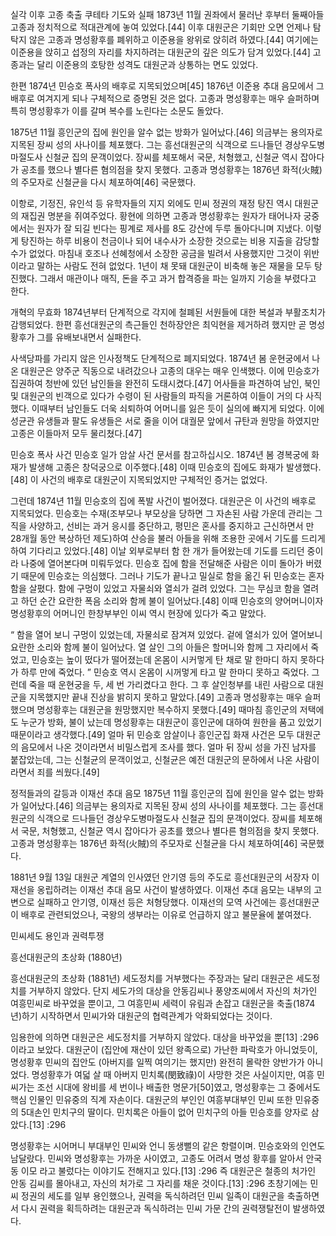 실각 이후
고종 축출 쿠테타 기도와 실패
1873년 11월 권좌에서 물러난 후부터 둘째아들 고종과 정치적으로 적대관계에 놓여 있었다.[44] 이후 대원군은 기회만 오면 언제나 탐탁지 않은 고종과 명성황후를 폐위하고 이준용을 왕위로 앉히려 하였다.[44] 여기에는 이준용을 앉히고 섭정의 자리를 차지하려는 대원군의 깊은 의도가 담겨 있었다.[44] 고종과는 달리 이준용의 호탕한 성격도 대원군과 상통하는 면도 있었다.

한편 1874년 민승호 폭사의 배후로 지목되었으며[45] 1876년 이준용 추대 음모에서 그 배후로 여겨지게 되나 구체적으로 증명된 것은 없다. 고종과 명성황후는 매우 슬퍼하며 특히 명성황후가 이를 갈며 복수를 노린다는 소문도 돌았다.

1875년 11월 흥인군의 집에 원인을 알수 없는 방화가 일어났다.[46] 의금부는 용의자로 지목된 장씨 성의 사나이를 체포했다. 그는 흥선대원군의 식객으로 드나들던 경상우도병마절도사 신철균 집의 문객이었다. 장씨를 체포해서 국문, 처형했고, 신철균 역시 잡아다가 공초를 했으나 별다른 혐의점을 찾지 못했다. 고종과 명성황후는 1876년 화적(火賊)의 주모자로 신철균을 다시 체포하여[46] 국문했다.

이항로, 기정진, 유인석 등 유학자들의 지지 외에도 민씨 정권의 재정 탕진 역시 대원군의 재집권 명분을 쥐여주었다. 황현에 의하면 고종과 명성황후는 원자가 태어나자 궁중에서는 원자가 잘 되길 빈다는 핑계로 제사를 8도 강산에 두루 돌아다니며 지냈다. 이렇게 탕진하는 하루 비용이 천금이나 되어 내수사가 소장한 것으로는 비용 지출을 감당할 수가 없었다. 마침내 호조나 선혜청에서 소장한 공금을 빌려서 사용했지만 그것이 위반이라고 말하는 사람도 전혀 없었다. 1년이 채 못돼 대원군이 비축해 놓은 재물을 모두 탕진했다. 그래서 매관이나 매직, 돈을 주고 과거 합격증을 파는 일까지 기승을 부렸다고 한다.

개혁의 무효화
1874년부터 단계적으로 각지에 철폐된 서원들에 대한 복설과 부활조치가 감행되었다. 한편 흥선대원군의 측근들인 천하장안은 최익현을 제거하려 했지만 곧 명성황후가 그를 유배보내면서 실패한다.

사색당파를 가리지 않은 인사정책도 단계적으로 폐지되었다. 1874년 봄 운현궁에서 나온 대원군은 양주군 직동으로 내려갔으나 고종의 대우는 매우 인색했다. 이에 민승호가 집권하여 청반에 있던 남인들을 완전히 도태시켰다.[47] 어사들을 파견하여 남인, 북인 및 대원군의 빈객으로 있다가 수령이 된 사람들의 파직을 거론하여 이들이 거의 다 사직했다. 이때부터 남인들도 더욱 쇠퇴하여 어머니를 잃은 듯이 실의에 빠지게 되었다. 이에 성균관 유생들과 팔도 유생들은 서로 줄을 이어 대궐문 앞에서 규탄과 원망을 하였지만 고종은 이들마저 모두 물리쳤다.[47]

민승호 폭사 사건
 민승호 일가 암살 사건 문서를 참고하십시오.
1874년 봄 경복궁에 화재가 발생해 고종은 창덕궁으로 이주했다.[48] 이때 민승호의 집에도 화재가 발생했다.[48] 이 사건의 배후로 대원군이 지목되었지만 구체적인 증거는 없었다.

그런데 1874년 11월 민승호의 집에 폭발 사건이 벌어졌다. 대원군은 이 사건의 배후로 지목되었다. 민승호는 수재(조부모나 부모상을 당하면 그 자손된 사람 가운데 관리는 그 직을 사양하고, 선비는 과거 응시를 중단하고, 평민은 혼사를 중지하고 근신하면서 만 28개월 동안 복상하던 제도)하여 산승을 불러 아들을 위해 조용한 곳에서 기도를 드리게 하여 기다리고 있었다.[48] 이날 외부로부터 함 한 개가 들어왔는데 기도를 드리던 중이라 나중에 열어본다며 미뤄두었다. 민승호 집에 함을 전달해준 사람은 이미 돌아가 버렸기 때문에 민승호는 의심했다. 그러나 기도가 끝나고 밀실로 함을 옮긴 뒤 민승호는 혼자 함을 살폈다. 함에 구멍이 있었고 자물쇠와 열쇠가 걸려 있었다. 그는 무심코 함을 열려고 하던 순간 요란한 폭음 소리와 함께 불이 일어났다.[48] 이때 민승호의 양어머니이자 명성황후의 어머니인 한창부부인 이씨 역시 현장에 있다가 죽고 말았다.

“	함을 열어 보니 구멍이 있었는데, 자물쇠로 잠겨져 있었다.
겉에 열쇠가 있어 열어보니 요란한 소리와 함께 불이 일어났다.
열 살인 그의 아들은 할머니와 함께 그 자리에서 죽었고, 민승호는 높이 떴다가 떨어졌는데
온몸이 시커멓게 탄 채로 말 한마디 하지 못하다가 하루 만에 죽었다.	”
민승호 역시 온몸이 시꺼멓게 타고 말 한마디 못하고 죽었다. 그런데 죽을 때 운현궁을 두, 세 번 가리켰다고 한다. 그 후 살인청부를 내린 사람으로 대원군을 지목했지만 끝내 진상을 밝히지 못하고 말았다.[49] 고종과 명성황후는 매우 슬퍼했으며 명성황후는 대원군을 원망했지만 복수하지 못했다.[49] 때마침 흥인군의 저택에도 누군가 방화, 불이 났는데 명성황후는 대원군이 흥인군에 대하여 원한을 품고 있었기 때문이라고 생각했다.[49] 얼마 뒤 민승호 암살이나 흥인군집 화재 사건은 모두 대원군의 음모에서 나온 것이라면서 비밀스럽게 조사를 했다. 얼마 뒤 장씨 성을 가진 남자를 붙잡았는데, 그는 신철균의 문객이었고, 신철균은 예전 대원군의 문하에서 나온 사람이라면서 죄를 씌웠다.[49]

정적들과의 갈등과 이재선 추대 음모
1875년 11월 흥인군의 집에 원인을 알수 없는 방화가 일어났다.[46] 의금부는 용의자로 지목된 장씨 성의 사나이를 체포했다. 그는 흥선대원군의 식객으로 드나들던 경상우도병마절도사 신철균 집의 문객이었다. 장씨를 체포해서 국문, 처형했고, 신철균 역시 잡아다가 공초를 했으나 별다른 혐의점을 찾지 못했다. 고종과 명성황후는 1876년 화적(火賊)의 주모자로 신철균을 다시 체포하여[46] 국문했다.

1881년 9월 13일 대원군 계열의 인사였던 안기영 등의 주도로 흥선대원군의 서장자 이재선을 옹립하려는 이재선 추대 음모 사건이 발생하였다. 이재선 추대 음모는 내부의 고변으로 실패하고 안기영, 이재선 등은 처형당했다. 이재선의 모역 사건에는 흥선대원군이 배후로 관련되었으나, 국왕의 생부라는 이유로 언급하지 않고 불문율에 붙여졌다.

민씨세도 용인과 권력투쟁

흥선대원군의 초상화 (1880년)

흥선대원군의 초상화 (1881년)
세도정치를 거부했다는 주장과는 달리 대원군은 세도정치를 거부하지 않았다. 단지 세도가의 대상을 안동김씨나 풍양조씨에서 자신의 처가인 여흥민씨로 바꾸었을 뿐이고, 그 여흥민씨 세력이 유림과 손잡고 대원군을 축출(1874년)하기 시작하면서 민씨가와 대원군의 협력관계가 악화되었다는 것이다.

임용한에 의하면 대원군은 세도정치를 거부하지 않았다. 대상을 바꾸었을 뿐[13] :296이라고 보았다. 대원군이 (집안에 재산이 있던 왕족으로) 가난한 파락호가 아니었듯이, 명성황후 민씨의 집안도 (아버지를 일찍 여의기는 했지만) 완전히 몰락한 양반가가 아니었다. 명성황후가 여덟 살 때 아버지 민치록(閔致祿)이 사망한 것은 사실이지만, 여흥 민씨가는 조선 시대에 왕비를 세 번이나 배출한 명문가[50]였고, 명성황후는 그 중에서도 핵심 인물인 민유중의 직계 자손이다. 대원군의 부인인 여흥부대부인 민씨 또한 민유중의 5대손인 민치구의 딸이다. 민치록은 아들이 없어 민치구의 아들 민승호를 양자로 삼았다.[13] :296

명성황후는 시어머니 부대부인 민씨와 언니 동생뻘의 같은 항렬이며. 민승호와의 인연도 남달랐다. 민씨와 명성황후는 가까운 사이였고, 고종도 어려서 명성 황후를 알아서 안국동 이모 라고 불렀다는 이야기도 전해지고 있다.[13] :296 즉 대원군은 철종의 처가인 안동 김씨를 몰아내고, 자신의 처가로 그 자리를 채운 것이다.[13] :296 초창기에는 민씨 정권의 세도를 일부 용인했으나, 권력을 독식하려던 민씨 일족이 대원군을 축출하면서 다시 권력을 획득하려는 대원군과 독식하려는 민씨 가문 간의 권력쟁탈전이 발생하였다.